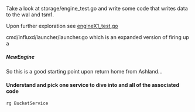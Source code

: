 
Take a look at storage/engine_test.go and write some
code that writes data to the wal and tsm1.

Upon further exploration see
[engineX1_test.go](https://github.com/stormasm/influx-examples/blob/master/code/storage/engineX1_test.go)

cmd/influxd/launcher/launcher.go which is an expanded
version of firing up a

##### NewEngine

So this is a good starting point upon return home from Ashland...

#### Understand and pick one service to dive into and all of the associated code

```
rg BucketService
```
